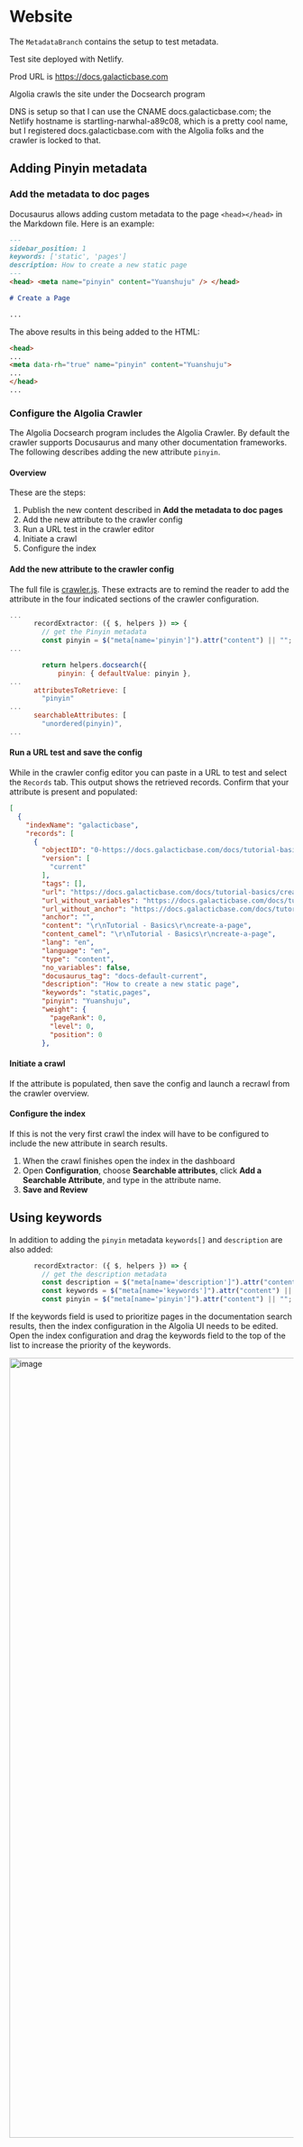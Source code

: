 # Website

The `MetadataBranch` contains the setup to test metadata.

Test site deployed with Netlify.

Prod URL is https://docs.galacticbase.com

Algolia crawls the site under the Docsearch program

DNS is setup so that I can use the CNAME docs.galacticbase.com; the Netlify hostname is startling-narwhal-a89c08, which is a pretty cool name, but I registered docs.galacticbase.com with the Algolia folks and the crawler is locked to that.

## Adding Pinyin metadata

### Add the metadata to doc pages

Docusaurus allows adding custom metadata to the page `<head></head>` in the Markdown file. Here is an example:

```md
---
sidebar_position: 1
keywords: ['static', 'pages']
description: How to create a new static page
---
<head> <meta name="pinyin" content="Yuanshuju" /> </head>

# Create a Page

...
```

The above results in this being added to the HTML:

```html
<head>
...
<meta data-rh="true" name="pinyin" content="Yuanshuju">
...
</head>
...
```

### Configure the Algolia Crawler

The Algolia Docsearch program includes the Algolia Crawler. By default the crawler supports Docusaurus and
many other documentation frameworks. The following describes adding the new attribute `pinyin`.

#### Overview

These are the steps:
1. Publish the new content described in **Add the metadata to doc pages**
1. Add the new attribute to the crawler config
1. Run a URL test in the crawler editor
1. Initiate a crawl
1. Configure the index

#### Add the new attribute to the crawler config

The full file is [crawler.js](crawler.js). These extracts are to remind the reader to add the attribute
in the four indicated sections of the crawler configuration.

```js
...
      recordExtractor: ({ $, helpers }) => {
        // get the Pinyin metadata
        const pinyin = $("meta[name='pinyin']").attr("content") || "";
...

        return helpers.docsearch({
            pinyin: { defaultValue: pinyin },
...
      attributesToRetrieve: [
        "pinyin"
...
      searchableAttributes: [
        "unordered(pinyin)",
...
```

#### Run a URL test and save the config

While in the crawler config editor you can paste in a URL to test and select the `Records` tab. This output shows
the retrieved records. Confirm that your attribute is present and populated:

```json
[
  {
    "indexName": "galacticbase",
    "records": [
      {
        "objectID": "0-https://docs.galacticbase.com/docs/tutorial-basics/create-a-page/",
        "version": [
          "current"
        ],
        "tags": [],
        "url": "https://docs.galacticbase.com/docs/tutorial-basics/create-a-page/",
        "url_without_variables": "https://docs.galacticbase.com/docs/tutorial-basics/create-a-page/",
        "url_without_anchor": "https://docs.galacticbase.com/docs/tutorial-basics/create-a-page/",
        "anchor": "",
        "content": "\r\nTutorial - Basics\r\ncreate-a-page",
        "content_camel": "\r\nTutorial - Basics\r\ncreate-a-page",
        "lang": "en",
        "language": "en",
        "type": "content",
        "no_variables": false,
        "docusaurus_tag": "docs-default-current",
        "description": "How to create a new static page",
        "keywords": "static,pages",
        "pinyin": "Yuanshuju",
        "weight": {
          "pageRank": 0,
          "level": 0,
          "position": 0
        },
```

#### Initiate a crawl

If the attribute is populated, then save the config and launch a recrawl from the crawler overview.

#### Configure the index

If this is not the very first crawl the index will have to be configured to include the new attribute in search results.

1. When the crawl finishes open the index in the dashboard
1. Open **Configuration**, choose **Searchable attributes**, click **Add a Searchable Attribute**, and type in the attribute name.
1. **Save and Review**

## Using keywords

In addition to adding the `pinyin` metadata `keywords[]` and `description` are also added:

```js
      recordExtractor: ({ $, helpers }) => {
        // get the description metadata
        const description = $("meta[name='description']").attr("content") || "";
        const keywords = $("meta[name='keywords']").attr("content") || "";
        const pinyin = $("meta[name='pinyin']").attr("content") || "";
```

If the keywords field is used to prioritize pages in the documentation search results, then the index configuration in the Algolia UI needs to be edited. Open the index configuration and drag the keywords field to the top of the list to increase the priority of the keywords.

<img width="1384" alt="image" src="https://github.com/DanRoscigno/DocusaurusAlgoliaCustomMetadata/assets/25182304/13d290ed-6611-4bc9-be1e-1f56228c5e23">


